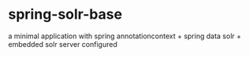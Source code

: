 spring-solr-base
================

a minimal application with spring annotationcontext + spring data solr + embedded solr server configured
